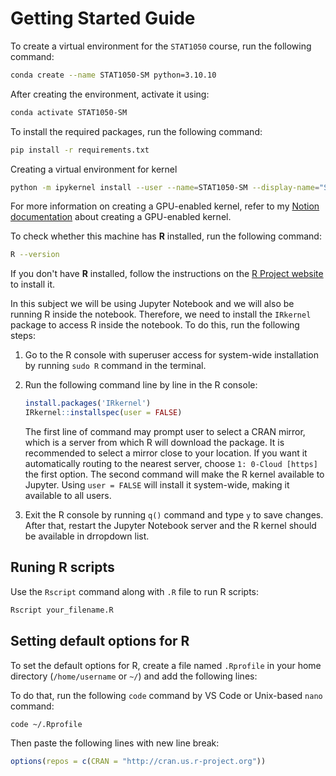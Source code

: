 # Getting Started Guide

To create a virtual environment for the `STAT1050` course, run the following command:

```bash
conda create --name STAT1050-SM python=3.10.10
```

After creating the environment, activate it using:

```bash
conda activate STAT1050-SM
```

To install the required packages, run the following command:

```bash
pip install -r requirements.txt
```

Creating a virtual environment for kernel

```bash
python -m ipykernel install --user --name=STAT1050-SM --display-name="STAT1050-SM(IPYNB)"
```

For more information on creating a GPU-enabled kernel, refer to my [Notion documentation](https://muhammedazhar.notion.site/How-to-setup-a-conda-environment-e27054b819cd4864afd600886b768888?pvs=4) about creating a GPU-enabled kernel.

To check whether this machine has **R** installed, run the following command:

```bash
R --version
```

If you don't have **R** installed, follow the instructions on the [R Project website](https://www.r-project.org/) to install it.

In this subject we will be using Jupyter Notebook and we will also be running R inside the notebook. Therefore, we need to install the `IRkernel` package to access R inside the notebook. To do this, run the following steps:

1. Go to the R console with superuser access for system-wide installation by running `sudo R` command in the terminal.
2. Run the following command line by line in the R console:

    ```R
    install.packages('IRkernel')
    IRkernel::installspec(user = FALSE)
    ```

    The first line of command may prompt user to select a CRAN mirror, which is a server from which R will download the package. It is recommended to select a mirror close to your location. If you want it automatically routing to the nearest server, choose `1: 0-Cloud [https]` the first option.
    The second command will make the R kernel available to Jupyter. Using `user = FALSE` will install it system-wide, making it available to all users.

3. Exit the R console by running `q()` command and type `y` to save changes. After that, restart the Jupyter Notebook server and the R kernel should be available in drropdown list.

## Runing R scripts

Use the `Rscript` command along with `.R` file to run R scripts:

```bash
Rscript your_filename.R
```

## Setting default options for R

To set the default options for R, create a file named `.Rprofile` in your home directory (`/home/username` or `~/`) and add the following lines:

To do that, run the following `code` command by VS Code or Unix-based `nano` command:

```bash
code ~/.Rprofile
```

Then paste the following lines with new line break:

```R
options(repos = c(CRAN = "http://cran.us.r-project.org"))
```
